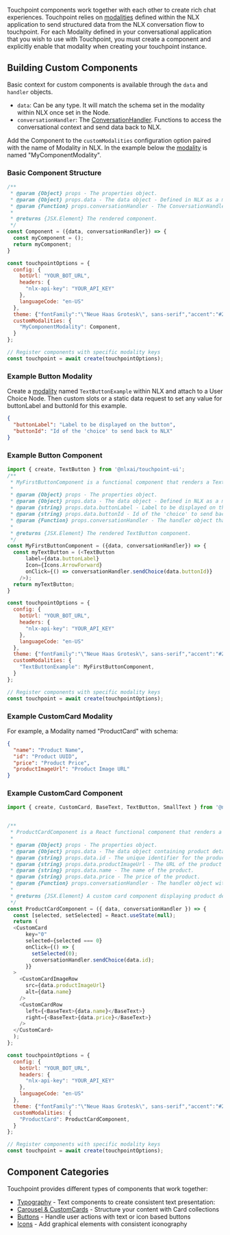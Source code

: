 Touchpoint components work together with each other to create rich chat experiences. Touchpoint relies on [modalities](https://docs.studio.nlx.ai/1-build/resources/modalities) defined within the NLX application to send structured data from the NLX conversation flow to touchpoint. For each Modality defined in your conversational application that you wish to use with Touchpoint, you must create a component and explicitly enable that modality when creating your touchpoint instance.

## Building Custom Components

Basic context for custom components is available through the `data` and `handler` objects.

* `data`: Can be any type. It will match the schema set in the modality within NLX once set in the Node.
* `conversationHandler`: The [ConversationHandler](/headless-api-reference#interface-conversationhandler). Functions to access the conversational context and send data back to NLX.

Add the Component to the `customModalities` configuration option paired with the name of Modality in NLX. In the example below the [modality](https://docs.studio.nlx.ai/1-build/resources/modalities) is named "MyComponentModality".

### Basic Component Structure

```js
/**
 * @param {Object} props - The properties object.
 * @param {Object} props.data - The data object - Defined in NLX as a modality and set within the Node
 * @param {Function} props.conversationHandler - The ConversationHandler
 *
 * @returns {JSX.Element} The rendered component.
 */
const Component = ({data, conversationHandler}) => {
  const myComponent = ();
  return myComponent;
}

const touchpointOptions = {
  config: {
    botUrl: "YOUR_BOT_URL",
    headers: {
      "nlx-api-key": "YOUR_API_KEY"
    },
    languageCode: "en-US"
  },
  theme: {"fontFamily":"\"Neue Haas Grotesk\", sans-serif","accent":"#2663DA"},
  customModalities: {
    "MyComponentModality": Component,
  }
};

// Register components with specific modality keys
const touchpoint = await create(touchpointOptions);
```

### Example Button Modality

Create a [modality](https://docs.studio.nlx.ai/1-build/resources/modalities) named `TextButtonExample` within NLX and attach to a User Choice Node. Then custom slots or a static data request to set any value for buttonLabel and buttonId for this example. 

```json
{
  "buttonLabel": "Label to be displayed on the button",
  "buttonId": "Id of the 'choice' to send back to NLX"
}
```

### Example Button Component

```js
import { create, TextButton } from '@nlxai/touchpoint-ui';
/**
 * MyFirstButtonComponent is a functional component that renders a TextButton with a label, icon, and click handler.
 *
 * @param {Object} props - The properties object.
 * @param {Object} props.data - The data object - Defined in NLX as a modality and set within the Node
 * @param {string} props.data.buttonLabel - Label to be displayed on the button
 * @param {string} props.data.buttonId - Id of the 'choice' to send back to NLX.
 * @param {Function} props.conversationHandler - The handler object that contains the function sendChoice to be called on button click
 *
 * @returns {JSX.Element} The rendered TextButton component.
 */
const MyFirstButtonComponent = ({data, conversationHandler}) => {
  const myTextButton = (<TextButton
      label={data.buttonLabel}
      Icon={Icons.ArrowForward}
      onClick={() => conversationHandler.sendChoice(data.buttonId)}
    />);
  return myTextButton;
}

const touchpointOptions = {
  config: {
    botUrl: "YOUR_BOT_URL",
    headers: {
      "nlx-api-key": "YOUR_API_KEY"
    },
    languageCode: "en-US"
  },
  theme: {"fontFamily":"\"Neue Haas Grotesk\", sans-serif","accent":"#2663DA"},
  customModalities: {
    "TextButtonExample": MyFirstButtonComponent,
  }
};

// Register components with specific modality keys
const touchpoint = await create(touchpointOptions);
```

### Example CustomCard Modality


For example, a Modality named "ProductCard" with schema:

```json
{
  "name": "Product Name",
  "id": "Product UUID",
  "price": "Product Price",
  "productImageUrl": "Product Image URL"
}
```

### Example CustomCard Component


```javascript
import { create, CustomCard, BaseText, TextButton, SmallText } from '@nlxai/touchpoint-ui';


/**
 * ProductCardComponent is a React functional component that renders a custom card for a product.
 * 
 * @param {Object} props - The properties object.
 * @param {Object} props.data - The data object containing product details.
 * @param {string} props.data.id - The unique identifier for the product.
 * @param {string} props.data.productImageUrl - The URL of the product image.
 * @param {string} props.data.name - The name of the product.
 * @param {string} props.data.price - The price of the product.
 * @param {Function} props.conversationHandler - The handler object with a sendChoice method.
 * 
 * @returns {JSX.Element} A custom card component displaying product details.
 */
const ProductCardComponent = ({ data, conversationHandler }) => {
  const [selected, setSelected] = React.useState(null);
  return (
  <CustomCard
      key="0"
      selected={selected === 0}
      onClick={() => {
        setSelected(0);
        conversationHandler.sendChoice(data.id);
      }}
  >
    <CustomCardImageRow
      src={data.productImageUrl}
      alt={data.name}
    />
    <CustomCardRow
      left={<BaseText>{data.name}</BaseText>}
      right={<BaseText>{data.price}</BaseText>}
    />
  </CustomCard>
  );
};

const touchpointOptions = {
  config: {
    botUrl: "YOUR_BOT_URL",
    headers: {
      "nlx-api-key": "YOUR_API_KEY"
    },
    languageCode: "en-US"
  },
  theme: {"fontFamily":"\"Neue Haas Grotesk\", sans-serif","accent":"#2663DA"},
  customModalities: {
    "ProductCard": ProductCardComponent,
  }
};

// Register components with specific modality keys
const touchpoint = await create(touchpointOptions);
```

## Component Categories

Touchpoint provides different types of components that work together:

- [Typography](/touchpoint-Typography) - Text components to create consistent text presentation:
- [Carousel & CustomCards](/touchpoint-CustomCards) - Structure your content with Card collections
- [Buttons](/touchpoint-Buttons) - Handle user actions with text or icon based buttons
- [Icons](/touchpoint-Icons) - Add graphical elements with consistent iconography
